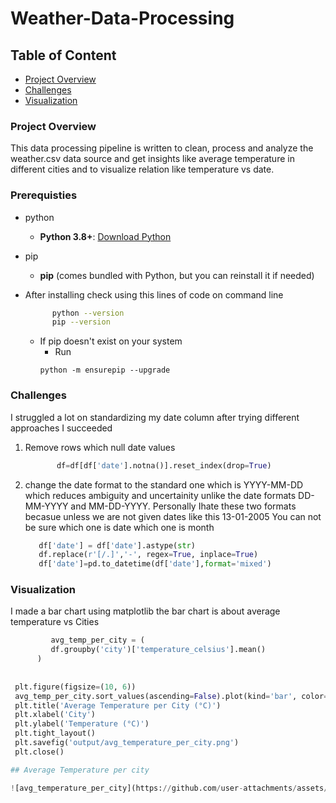 # Weather-Data-Processing
## Table of Content

- [Project Overview](#project-overview)
- [Challenges](#challenges)
- [Visualization](#visualization)





### Project Overview
This data processing pipeline is written to clean, process and analyze the weather.csv data source and get insights like average temperature in different cities and to visualize relation like temperature vs date.

 ### Prerequisties
 - python
     - **Python 3.8+**: [Download Python](https://www.python.org/downloads/)
 - pip
    - **pip** (comes bundled with Python, but you can reinstall it if needed)
 - After installing check using this lines of code on command line 

   ```bash
         python --version
         pip --version
   ```
     - If pip doesn't exist on your system
         - Run
       ```
       python -m ensurepip --upgrade
       ```
 ### Challenges 
I struggled a lot on standardizing my date column after trying different approaches I succeeded 
 1. Remove rows which null date values 
     ```python
            df=df[df['date'].notna()].reset_index(drop=True)
    ```
2. change the date format to the standard one which is YYYY-MM-DD which reduces ambiguity and uncertainity unlike the date formats DD-MM-YYYY and MM-DD-YYYY. Personally Ihate these two formats becasue unless we are not given dates like this 13-01-2005 You can not be sure which one is date which one is month
     ```python
        df['date'] = df['date'].astype(str)
        df.replace(r'[/.]','-', regex=True, inplace=True)
        df['date']=pd.to_datetime(df['date'],format='mixed')
  ### Visualization
    
  I made a bar chart using matplotlib 
   the bar chart is about average temperature vs Cities 
   ```python
            avg_temp_per_city = (
            df.groupby('city')['temperature_celsius'].mean()
         )
    
    
    plt.figure(figsize=(10, 6))
    avg_temp_per_city.sort_values(ascending=False).plot(kind='bar', color='skyblue')
    plt.title('Average Temperature per City (°C)')
    plt.xlabel('City')
    plt.ylabel('Temperature (°C)')
    plt.tight_layout()
    plt.savefig('output/avg_temperature_per_city.png')
    plt.close()

  ## Average Temperature per city
  
![avg_temperature_per_city](https://github.com/user-attachments/assets/2d2a89a8-6802-4164-ab4d-1faf6f766c52)
